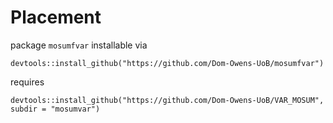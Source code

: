 # Placement

package `mosumfvar` installable via

```
devtools::install_github("https://github.com/Dom-Owens-UoB/mosumfvar")
```

requires
```
devtools::install_github("https://github.com/Dom-Owens-UoB/VAR_MOSUM", subdir = "mosumvar")
```
